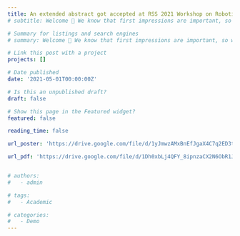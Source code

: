 ```yaml
---
title: An extended abstract got accepted at RSS 2021 Workshop on Robotics for people 
# subtitle: Welcome 👋 We know that first impressions are important, so we've populated your new site with some initial content to help you get familiar with everything in no time.

# Summary for listings and search engines
# summary: Welcome 👋 We know that first impressions are important, so we've populatReceived the Diversity and Inclusion Scholarship from the ME Department at CU Bouldered your new site with some initial content to help you get familiar with everything in no time.

# Link this post with a project
projects: []

# Date published
date: '2021-05-01T00:00:00Z'

# Is this an unpublished draft?
draft: false

# Show this page in the Featured widget?
featured: false

reading_time: false

url_poster: 'https://drive.google.com/file/d/1yJmwzAMxBnEfJgaX4C7q2ED3t9dmgT-k/view?usp=sharing'

url_pdf: 'https://drive.google.com/file/d/1Dh0xbLj4QFY_8ipnzaCX2N6ObR1JYlg9/view?usp=sharing'


# authors:
#   - admin

# tags:
#   - Academic

# categories:
#   - Demo
---
```

